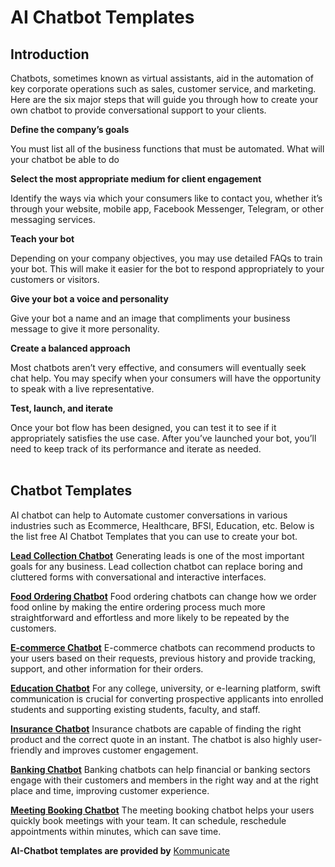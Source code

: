 # AI Chatbot Templates

## Introduction

Chatbots, sometimes known as virtual assistants, aid in the automation of key corporate operations such as sales, customer service, and marketing. Here are the six major steps that will guide you through how to create your own chatbot to provide conversational support to your clients.

**Define the company’s goals**

You must list all of the business functions that must be automated. What will your chatbot be able to do


**Select the most appropriate medium for client engagement**

Identify the ways via which your consumers like to contact you, whether it’s through your website, mobile app, Facebook Messenger, Telegram, or other messaging services.


**Teach your bot** 

Depending on your company objectives, you may use detailed FAQs to train your bot. This will make it easier for the bot to respond appropriately to your customers or visitors.


**Give your bot a voice and personality** 

Give your bot a name and an image that compliments your business message to give it more personality.


**Create a balanced approach** 

Most chatbots aren’t very effective, and consumers will eventually seek chat help. You may specify when your consumers will have the opportunity to speak with a live representative.


**Test, launch, and iterate** 

Once your bot flow has been designed, you can test it to see if it appropriately satisfies the use case. After you’ve launched your bot, you’ll need to keep track of its performance and iterate as needed.<br><br>



## Chatbot Templates

AI chatbot can help to Automate customer conversations in various industries such as Ecommerce, Healthcare, BFSI, Education, etc.
Below is the list free AI Chatbot Templates that you can use to create your bot.


**[Lead Collection Chatbot](https://github.com/Kommunicate-io/AI-Chatbot-Templates/tree/main/Lead-Collection-Chatbot)** 
Generating leads is one of the most important goals for any business. Lead collection chatbot can replace boring and cluttered forms with conversational and interactive interfaces.


**[Food Ordering Chatbot](https://github.com/Kommunicate-io/AI-Chatbot-Templates/tree/main/Food-Ordering-Chatbot)**
Food ordering chatbots can change how we order food online by making the entire ordering process much more straightforward and effortless and more likely to be repeated by the customers.


**[E-commerce Chatbot](https://github.com/Kommunicate-io/AI-Chatbot-Templates/tree/main/Ecommerce-Chatbot)** 
E-commerce chatbots can recommend products to your users based on their requests, previous history and provide tracking, support, and other information for their orders.


**[Education Chatbot](https://github.com/Kommunicate-io/AI-Chatbot-Templates/tree/main/Education-Chatbot)** 
For any college, university, or e-learning platform, swift communication is crucial for converting prospective applicants into enrolled students and supporting existing students, faculty, and staff.


**[Insurance Chatbot](https://github.com/Kommunicate-io/AI-Chatbot-Templates/tree/main/Insurance-Chatbot)** 
Insurance chatbots are capable of finding the right product and the correct quote in an instant. The chatbot is also highly user-friendly and improves customer engagement.


**[Banking Chatbot](https://github.com/Kommunicate-io/AI-Chatbot-Templates/tree/main/Banking-Chatbot)** 
Banking chatbots can help financial or banking sectors engage with their customers and members in the right way and at the right place and time, improving customer experience.


**[Meeting Booking Chatbot](https://github.com/Kommunicate-io/AI-Chatbot-Templates/tree/main/Meeting-Booking-Chatbot)** 
The meeting booking chatbot helps your users quickly book meetings with your team. It can schedule, reschedule appointments within minutes, which can save time.


**AI-Chatbot templates are provided by** [Kommunicate](https://www.kommunicate.io/?utm_source=github&utm_campaign=chatbot_templates)
